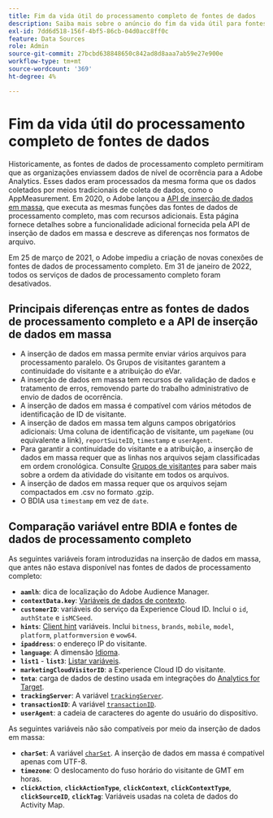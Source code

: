 ```yaml
---
title: Fim da vida útil do processamento completo de fontes de dados
description: Saiba mais sobre o anúncio do fim da vida útil para fontes de dados de processamento completo.
exl-id: 7dd6d518-156f-4bf5-86cb-04d0acc8ff0c
feature: Data Sources
role: Admin
source-git-commit: 27bcbd638848650c842ad8d8aaa7ab59e27e900e
workflow-type: tm+mt
source-wordcount: '369'
ht-degree: 4%

---
```


# Fim da vida útil do processamento completo de fontes de dados

Historicamente, as fontes de dados de processamento completo permitiram que as organizações enviassem dados de nível de ocorrência para a Adobe Analytics. Esses dados eram processados da mesma forma que os dados coletados por meios tradicionais de coleta de dados, como o AppMeasurement. Em 2020, o Adobe lançou a [API de inserção de dados em massa](https://developer.adobe.com/analytics-apis/docs/2.0/guides/endpoints/bulk-data-insertion/), que executa as mesmas funções das fontes de dados de processamento completo, mas com recursos adicionais. Esta página fornece detalhes sobre a funcionalidade adicional fornecida pela API de inserção de dados em massa e descreve as diferenças nos formatos de arquivo.

Em 25 de março de 2021, o Adobe impediu a criação de novas conexões de fontes de dados de processamento completo. Em 31 de janeiro de 2022, todos os serviços de dados de processamento completo foram desativados.

## Principais diferenças entre as fontes de dados de processamento completo e a API de inserção de dados em massa

* A inserção de dados em massa permite enviar vários arquivos para processamento paralelo. Os Grupos de visitantes garantem a continuidade do visitante e a atribuição do eVar.
* A inserção de dados em massa tem recursos de validação de dados e tratamento de erros, removendo parte do trabalho administrativo de envio de dados de ocorrência.
* A inserção de dados em massa é compatível com vários métodos de identificação de ID de visitante.
* A inserção de dados em massa tem alguns campos obrigatórios adicionais: Uma coluna de identificação de visitante, um `pageName` (ou equivalente a link), `reportSuiteID`, `timestamp` e `userAgent`.
* Para garantir a continuidade do visitante e a atribuição, a inserção de dados em massa requer que as linhas nos arquivos sejam classificadas em ordem cronológica. Consulte [Grupos de visitantes](https://developer.adobe.com/analytics-apis/docs/2.0/guides/endpoints/bulk-data-insertion/visitor-groups/) para saber mais sobre a ordem da atividade do visitante em todos os arquivos.
* A inserção de dados em massa requer que os arquivos sejam compactados em .csv no formato .gzip.
* O BDIA usa `timestamp` em vez de `date`.

## Comparação variável entre BDIA e fontes de dados de processamento completo

As seguintes variáveis foram introduzidas na inserção de dados em massa, que antes não estava disponível nas fontes de dados de processamento completo:

* **`aamlh`**: dica de localização do Adobe Audience Manager.
* **`contextData.key`**: [Variáveis de dados de contexto](/help/implement/vars/page-vars/contextdata.md).
* **`customerID`**: variáveis do serviço da Experience Cloud ID. Inclui o `id`, `authState` e `isMCSeed`.
* **`hints`**: [Client hint](https://experienceleague.adobe.com/docs/experience-platform/edge/fundamentals/user-agent-client-hints.html) variáveis. Inclui `bitness`, `brands`, `mobile`, `model`, `platform`, `platformversion` e `wow64`.
* **`ipaddress`**: o endereço IP do visitante.
* **`language`**: A dimensão [Idioma](/help/components/dimensions/language.md).
* **`list1`** - **`list3`**: [Listar variáveis](/help/implement/vars/page-vars/list.md).
* **`marketingCloudVisitorID`**: a Experience Cloud ID do visitante.
* **`tnta`**: carga de dados de destino usada em integrações do [Analytics for Target](https://experienceleague.adobe.com/docs/target/using/integrate/a4t/a4t.html?lang=pt-BR).
* **`trackingServer`**: A variável [`trackingServer`](/help/implement/vars/config-vars/trackingserver.md).
* **`transactionID`**: A variável [`transactionID`](/help/implement/vars/page-vars/transactionid.md).
* **`userAgent`**: a cadeia de caracteres do agente do usuário do dispositivo.

As seguintes variáveis não são compatíveis por meio da inserção de dados em massa:

* **`charSet`**: A variável [`charSet`](/help/implement/vars/config-vars/charset.md). A inserção de dados em massa é compatível apenas com UTF-8.
* **`timezone`**: O deslocamento do fuso horário do visitante de GMT em horas.
* **`clickAction`**, **`clickActionType`**, **`clickContext`**, **`clickContextType`**, **`clickSourceID`**, **`clickTag`**: Variáveis usadas na coleta de dados do Activity Map.
